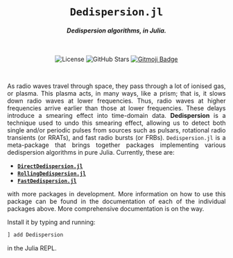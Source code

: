 <div align="center">
<h1><code>Dedispersion.jl</code></h1>
<h4><i>Dedispersion algorithms, in Julia.</i></h4>
<br/>

![License][license]
![GitHub Stars][stars]
[![Gitmoji Badge][gitmoji_badge]][gitmoji]

<br/>
</div>

<div align="justify">

As radio waves travel through space, they pass through a lot of ionised gas, or plasma. This plasma acts, in many ways, like a prism; that is, it slows down radio waves at lower frequencies. Thus, radio waves at higher frequencies arrive earlier than those at lower frequencies. These delays introduce a smearing effect into time-domain data. **Dedispersion** is a technique used to undo this smearing effect, allowing us to detect both single and/or periodic pulses from sources such as pulsars, rotational radio transients (or RRATs), and fast radio bursts (or FRBs). `Dedispersion.jl` is a meta-package that brings together packages implementing various dedispersion algorithms in pure Julia. Currently, these are:

* [**`DirectDedispersion.jl`**](https://github.com/astrogewgaw/DirectDedispersion.jl)
* [**`RollingDedispersion.jl`**](https://github.com/astrogewgaw/RollingDedispersion.jl)
* [**`FastDedispersion.jl`**](https://github.com/astrogewgaw/FastDedispersion.jl)

with more packages in development. More information on how to use this package can be found in the documentation of each of the individual packages above. More comprehensive documentation is on the way.

Install it by typing and running:

```bash
] add Dedispersion
```

in the Julia REPL.

</div>

[gitmoji]: https://gitmoji.dev
[gitmoji_badge]: https://img.shields.io/badge/gitmoji-%20😜%20😍-FFDD67.svg?style=for-the-badge
[stars]: https://img.shields.io/github/stars/astrogewgaw/Dedispersion.jl?style=for-the-badge
[license]: https://img.shields.io/github/license/astrogewgaw/Dedispersion.jl?style=for-the-badge
